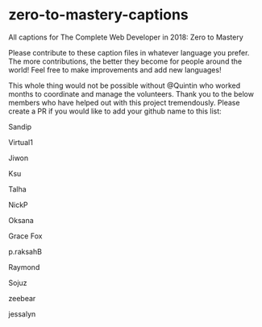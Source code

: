 # zero-to-mastery-captions
All captions for The Complete Web Developer in 2018: Zero to Mastery

Please contribute to these caption files in whatever language you prefer. The more contributions, the better they become for people around the world! Feel free to make improvements and add new languages!

This whole thing would not be possible without @Quintin who worked months to coordinate and manage the volunteers. Thank you to the below members who have helped out with this project tremendously. Please create a PR if you would like to add your github name to this list:

Sandip

Virtual1

Jiwon

Ksu

Talha

NickP

Oksana

Grace Fox

p.raksahB

Raymond

Sojuz

zeebear

jessalyn
